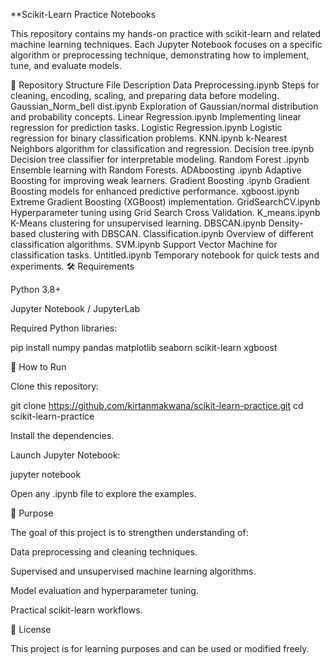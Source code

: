 **Scikit-Learn Practice Notebooks

This repository contains my hands-on practice with scikit-learn and related machine learning techniques.
Each Jupyter Notebook focuses on a specific algorithm or preprocessing technique, demonstrating how to implement, tune, and evaluate models.

📂 Repository Structure
File	Description
Data Preprocessing.ipynb	Steps for cleaning, encoding, scaling, and preparing data before modeling.
Gaussian_Norm_bell dist.ipynb	Exploration of Gaussian/normal distribution and probability concepts.
Linear Regression.ipynb	Implementing linear regression for prediction tasks.
Logistic Regression.ipynb	Logistic regression for binary classification problems.
KNN.ipynb	k-Nearest Neighbors algorithm for classification and regression.
Decision tree.ipynb	Decision tree classifier for interpretable modeling.
Random Forest .ipynb	Ensemble learning with Random Forests.
ADAboosting .ipynb	Adaptive Boosting for improving weak learners.
Gradient Boosting .ipynb	Gradient Boosting models for enhanced predictive performance.
xgboost.ipynb	Extreme Gradient Boosting (XGBoost) implementation.
GridSearchCV.ipynb	Hyperparameter tuning using Grid Search Cross Validation.
K_means.ipynb	K-Means clustering for unsupervised learning.
DBSCAN.ipynb	Density-based clustering with DBSCAN.
Classification.ipynb	Overview of different classification algorithms.
SVM.ipynb	Support Vector Machine for classification tasks.
Untitled.ipynb	Temporary notebook for quick tests and experiments.
🛠 Requirements

Python 3.8+

Jupyter Notebook / JupyterLab

Required Python libraries:

pip install numpy pandas matplotlib seaborn scikit-learn xgboost

🚀 How to Run

Clone this repository:

git clone https://github.com/kirtanmakwana/scikit-learn-practice.git
cd scikit-learn-practice


Install the dependencies.

Launch Jupyter Notebook:

jupyter notebook


Open any .ipynb file to explore the examples.

🎯 Purpose

The goal of this project is to strengthen understanding of:

Data preprocessing and cleaning techniques.

Supervised and unsupervised machine learning algorithms.

Model evaluation and hyperparameter tuning.

Practical scikit-learn workflows.

📜 License

This project is for learning purposes and can be used or modified freely.
